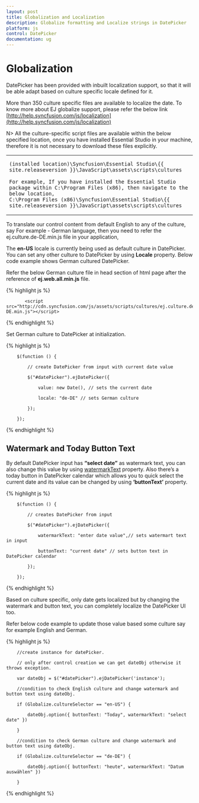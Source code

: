 ```yaml
---
layout: post
title: Globalization and Localization
description: Globalize formatting and Localize strings in DatePicker  
platform: js
control: DatePicker
documentation: ug
---
```

# Globalization

DatePicker has been provided with inbuilt localization support, so that it will be able adapt based on culture specific locale defined for it. 

More than 350 culture specific files are available to localize the date. To know more about EJ globalize support, please refer the below link      
 [http://help.syncfusion.com/js/localization](http://help.syncfusion.com/js/localization) 

N> All the culture-specific script files are available within the below specified location, once you have installed Essential Studio in your machine, therefore it is not necessary to download these files explicitly.

<table>
<tr>
<td>

    (installed location)\Syncfusion\Essential Studio\{{ site.releaseversion }}\JavaScript\assets\scripts\cultures

    For example, If you have installed the Essential Studio package within C:\Program Files (x86), then navigate to the below location, 
    C:\Program Files (x86)\Syncfusion\Essential Studio\{{ site.releaseversion }}\JavaScript\assets\scripts\cultures

</td></tr>
</table>
To translate our control content from default English to any of the culture, say For example - German language, then you need to refer the ej.culture.de-DE.min.js file in your application,

The **en-US** locale is currently being used as default culture in DatePicker. You can set any other culture to DatePicker by using **Locale** property. Below code example shows German cultured DatePicker.

Refer the below German culture file in head section of html page after the reference of **ej.web.all.min.js** file.

 {% highlight js %}
   
           <script src="http://cdn.syncfusion.com/js/assets/scripts/cultures/ej.culture.de-DE.min.js"></script>
                
 {% endhighlight %}

Set German culture to DatePicker at initialization.

{% highlight js %}

        $(function () {

            // create DatePicker from input with current date value

            $("#datePicker").ejDatePicker({

                value: new Date(), // sets the current date

                locale: "de-DE" // sets German culture

            });

        });

{% endhighlight %}

## Watermark and Today Button Text

By default DatePicker input has **“select date”** as watermark text, you can also change this value by using [watermarkText](http://help.syncfusion.com/js/api/ejdatepicker#members:watermarktext) property. Also there’s a today button in DatePicker calendar which allows you to quick select the current date and its value can be changed by using **‘buttonText’** property.

{% highlight js %}

        $(function () {

            // creates DatePicker from input

            $("#datePicker").ejDatePicker({

                watermarkText: "enter date value",// sets watermart text in input

                buttonText: "current date" // sets button text in DatePicker calendar

            });

        });

{% endhighlight %}

Based on culture specific, only date gets localized but by changing the watermark and button text, you can completely localize the DatePicker UI too.

Refer below code example to update those value based some culture say for example English and German.

{% highlight js %}

        //create instance for datePicker.

        // only after control creation we can get dateObj otherwise it throws exception.

        var dateObj = $("#datePicker").ejDatePicker('instance');

        //condition to check English culture and change watermark and button text using dateObj.

        if (Globalize.cultureSelector == "en-US") {

            dateObj.option({ buttonText: "Today", watermarkText: "select date" })

        }

        //condition to check German culture and change watermark and button text using dateObj.

        if (Globalize.cultureSelector == "de-DE") {

            dateObj.option({ buttonText: "heute", watermarkText: "Datum auswählen" })

        }

{% endhighlight %}

